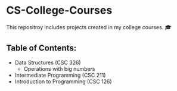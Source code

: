 # CS-College-Courses
This repositroy includes projects created in my college courses. :mortar_board:  

## Table of Contents:  
- Data Structures (CSC 326)
  - Operations with big numbers
- Intermediate Programming (CSC 211) 
- Introduction to Programming (CSC 126)
